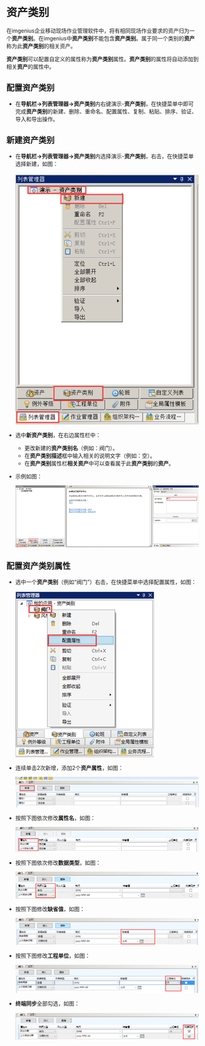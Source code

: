 # 资产类别

在imgenius企业移动现场作业管理软件中，将有相同现场作业要求的资产归为一个**资产类别**。在imgenius中**资产类别**不能包含**资产类别**。属于同一个类别的**资产**称为此**资产类别**的相关资产。

**资产类别**可以配置自定义的属性称为**资产类别**属性。**资产类别**的属性将自动添加到相关**资产**的属性中。

## 配置资产类别

* 在**导航栏→列表管理器→资产类别**内右键演示-**资产类别**，在快捷菜单中即可完成**资产类别**的新建、删除、重命名、配置属性、复制、粘贴、排序、验证、导入和导出操作。

## 新建资产类别

* 在**导航栏→列表管理器→资产类别**内选择演示-**资产类别**，右击，在快捷菜单选择新建，如图：

  ![资产类别](./images/资产类别1.png)

* 选中**新资产类别**，在右边属性栏中：

  * 更改新建的**资产类别名**（例如：阀门）。
  * 在**资产类别描述**框中输入相关的说明文字（例如：空）。
  * 在**资产类别**属性栏**相关资产**中可以查看属于此**资产类别**的**资产**。

* 示例如图：

  ![资产类别](./images/资产类别2.png)

## 配置资产类别属性

* 选中一个**资产类别**（例如“阀门”）右击，在快捷菜单中选择配置属性，如图：

  ![资产类别](./images/资产类别3.png)

* 连续单击2次新增，添加2个**资产属性**，如图：

  ![资产类别](./images/资产类别4.png)

* 按照下图依次修改**属性名**，如图：

  ![资产类别](./images/资产类别5.png)

* 按照下图依次修改**数据类型**，如图：

  ![资产类别](./images/资产类别6.png)

* 按照下图修改**缺省值**，如图：

  ![资产类别](./images/资产类别7.png)

* 按照下图修改**工程单位**，如图：

  ![资产类别](./images/资产类别8.png)

* **终端同步**全部勾选，如图：

  ![资产类别](./images/资产类别9.png)
